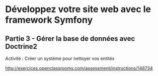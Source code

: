 Développez votre site web avec le framework Symfony
===================================================
Partie 3 - Gérer la base de données avec Doctrine2
-------------------------------
Activité : Créer un système pour nettoyer vos entités

http://exercices.openclassrooms.com/assessment/instructions/148734
